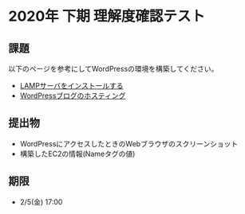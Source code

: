 # 2020年 下期 理解度確認テスト

## 課題
以下のページを参考にしてWordPressの環境を構築してください。

* [LAMPサーバをインストールする](https://docs.aws.amazon.com/ja_jp/AWSEC2/latest/UserGuide/ec2-lamp-amazon-linux-2.html)
* [WordPressブログのホスティング](https://docs.aws.amazon.com/ja_jp/AWSEC2/latest/UserGuide/hosting-wordpress.html)

## 提出物
* WordPressにアクセスしたときのWebブラウザのスクリーンショット
* 構築したEC2の情報(Nameタグの値)

## 期限
* 2/5(金) 17:00
